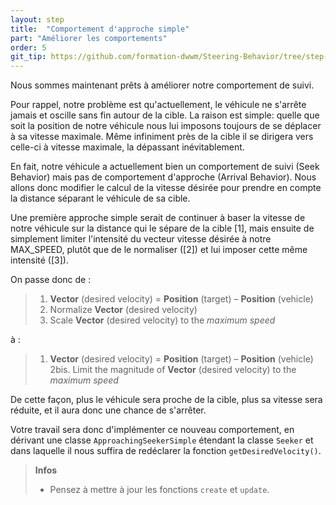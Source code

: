 ```yaml
---
layout: step
title:  "Comportement d'approche simple"
part: "Améliorer les comportements"
order: 5
git_tip: https://github.com/formation-dwwm/Steering-Behavior/tree/step-4
---
```


Nous sommes maintenant prêts à améliorer notre comportement de suivi. 

Pour rappel, notre problème est qu'actuellement, le véhicule ne s'arrête jamais et oscille sans fin autour de la cible. La raison est simple: quelle que soit la position de notre véhicule nous lui imposons toujours de se déplacer à sa vitesse maximale. Même infiniment près de la cible il se dirigera vers celle-ci à vitesse maximale, la dépassant inévitablement.

En fait, notre véhicule a actuellement bien un comportement de suivi (Seek Behavior) mais pas de comportement d'approche (Arrival Behavior). 
Nous allons donc modifier le calcul de la vitesse désirée pour prendre en compte la distance séparant le véhicule de sa cible.

Une première approche simple serait de continuer à baser la vitesse de notre véhicule sur la distance qui le sépare de la cible [1], mais ensuite de simplement limiter l'intensité du vecteur vitesse désirée à notre MAX_SPEED, plutôt que de le normaliser ([2]) et lui imposer cette même intensité ([3]).

On passe donc de :

> 1. **Vector** (desired velocity) = **Position** (target) – **Position** (vehicle)
> 2. Normalize **Vector** (desired velocity)
> 3. Scale **Vector** (desired velocity) to the *maximum speed*

à :

> 1. **Vector** (desired velocity) = **Position** (target) – **Position** (vehicle)
> 2bis. Limit the magnitude of **Vector** (desired velocity) to the *maximum speed*

De cette façon, plus le véhicule sera proche de la cible, plus sa vitesse sera réduite, et il aura donc une chance de s'arrêter.

Votre travail sera donc d'implémenter ce nouveau comportement, en dérivant une classe `ApproachingSeekerSimple` étendant la classe `Seeker` et dans laquelle il nous suffira de redéclarer la fonction `getDesiredVelocity()`.

> **Infos**
> - Pensez à mettre à jour les fonctions `create` et `update`. 